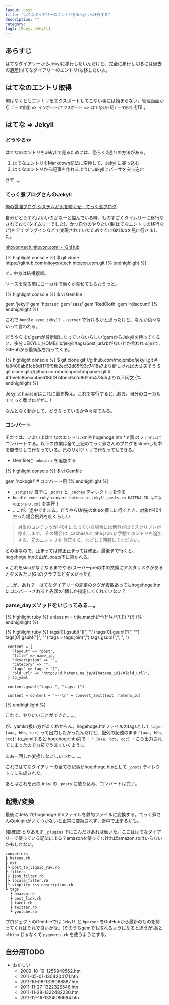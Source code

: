 ```yaml
---
layout: post
title: "はてなダイアリーのエントリをJekyllへ移行する"
description: ""
category: 
tags: [Ruby, Jekyll]
---
```


## あらすじ

はてなダイアリーからJekylに移行したいんだけど、完全に移行し切るには過去の遺産(はてなダイアリーのエントリ)も移したいよ。

## はてなのエントリ取得

何はなくともエントリをエクスポートしてこない事には始まらない。管理画面から `データ管理 => インポート/エクスポート => はてなの日記データ形式` をDL。

## はてな => Jekyll

### どうやるか

はてなのエントリをJekyllで見るためには、恐らく2通りの方法がある。

1. はてなエントリをMarkdown記法に変換して、Jekyllに突っ込む
1. はてなエントリから記事を作れるようにJekyllにパーサを突っ込む

さて…。

### てっく煮ブログさんのJekyll

[俺の最強ブログ システムが火を噴くぜ - てっく煮ブログ](http://tech.nitoyon.com/ja/blog/2012/09/20/moved-completed/)

自分がどうすればいいのかなーと悩んでいる時、ものすごくタイムリーに移行なされており(タイムリーでした)、かつ自分のやりたい事(はてなエントリの移行など)を全てプラグインなどで実現されていたためすぐにGitHubを見に行きました。

[nitoyon/tech.nitoyon.com ・ GitHub](https://github.com/nitoyon/tech.nitoyon.com)

{% highlight console %}
$ git clone https://github.com/nitoyon/tech.nitoyon.com.git
{% endhighlight %}

ぐ…中身は結構複雑。

ソースを見る前にローカルで動くか見せてもらおうっと。

{% highlight console %}
$ vi Gemfile

gem 'jekyll'
gem 'hparser'
gem 'sass'
gem 'RedCloth'
gem 'rdiscount'
{% endhighlight %}
    
これで `bundle exec jekyll --server` で行けるかと思ったけど、なんか色々ないって言われる。

どうやらまだgemが最新版になっていないらしい(gemからJekyllを持ってくると、多分 JEKYLL_HOME/lib/jekyll/tags/post_url.rbがないとか言われる)ので、GitHubから最新版を持ってくる。

{% highlight console %}
$ git clone git://github.com/mojombo/jekyll.git # fa8400ab61cb8df176f9fb2ec52d85f93c7418a7より新しければ大丈夫そう
$ git clone git://github.com/hotchpotch/hparser.git # 4fbeefc8becc45ed18bf374bec9a2d862db473d5より以下同文
{% endhighlight %}

Jekyllとhparserはこれに置き換え。これで実行すると…おお、自分のローカルでてっく煮ブログが…！

なんとなく動かして、どうなっているか色々見てみる。

### コンバート

それでは、いよいよはてなのエントリ.xmlをhogehoge.htn * n個 のファイルにコンバートする。以下の作業は全て上記のてっく煮さんのブログをcloneした中を間借りして行なっている。己のリポジトリで行なってもできる。

- Gemfileに `nokogiri` を追加する

{% highlight console %}
$ vi Gemfile

gem 'nokogiri'  # コンバート用
{% endhighlight %}

- `_scripts/` 直下に `_posts` と `_caches` ディレクトリを作る
- `bundle exec ruby convert_hatena_to_jekyll_posts.rb HATENA_ID はてなのエントリ.xml` を実行！
- ……が、途中で止まる。どうやらUrl先のtitleを探しに行くとき、対象が404だった場合例外を吐くらしい

> 対象のコンテンツが 404 になっている場合には例外が出てスクリプトが停止します。
> その場合は _caches/url_title.json に手動でエントリを追加する、元のエントリを
> 修正する、などして回避してください。

との事なので、止まっては修正止まっては修正。最後まで行くと、hogehoge.htnの山が_posts下に築かれる。

※ これをskipがなくなるまでやる(スーパーpreの中の文頭にアスタリスクがあるとダメみたい(Gitのグラフなどダメだった))

……が。あれ？　はてなダイアリーの記事のタグが複数あってもhogehoge.htnにコンバートされると先頭の1個しか指定してくれていない？

### parse_dayメソッドをいじってみる…。

{% highlight ruby %}
    unless m = title.match(/^\*([^*]+)\*(\[.*\])(.*)/)
{% endhighlight %}

{% highlight ruby %}
     tags[0].gsub!("][", ",")
     tags[0].gsub!("[", "")
     tags[0].gsub!("]", "")
     tags = tags.join(",")
     tags.gsub!(",", ", ")

     content = {
       "layout" => "post", 
       "title" => name_ja,
       "description" => "",
       "catecory" => "",
       "tags" => tags + "]",
       "old_url" => "http://d.hatena.ne.jp/#{hatena_id}/#{old_url}",
     }.to_yaml
     
     content.gsub!("tags: ", "tags: [")
     
     content = content + "---\n" + convert_text(text, hatena_id)
{% endhighlight %}

これで、やりたいことができた……。

が、yamlの扱い方がよくわからん。hogehoge.htnファイルのtagsとして `tags: [aaa, bbb, ccc]` って出力したかったんだけど、配列の記述のまま `"[aaa, bbb, ccc]"` to_yamlすると hogehoge.htn内で `! ' [aaa, bbb, ccc] '` こう出力されてしまったので力技でうまくいくように。

まあ一回しか変換しないしいっか……。

これではてなダイアリーの全ての記事がhogehoge.htnとして `_posts` ディレクトリに生成された。

あとはこれを己のJekyllの `_posts` に放り込み、コンバートは完了。

## 起動/変換

最後にJekyllでhogehoge.htnファイルを静的ファイルに変換する。てっく煮さんのpluginがいくつかないと正常に変換されず、途中で止まるかも。

(要確認)とりあえず `_plugins` 下にこんだけあれば動いた。ここははてなダイアリーで使っている記法による？amazonを使ってなければamazon.rbはいらないかもしれない。

    converters
    ┣ hatena.rb
    ┣ ext
    ┃┗ post_to_liquid_raw.rb
    ┣ filters
    ┃┣ json_filter.rb
    ┃┣ locale_filter.rb
    ┃┗ simplify_rss_description.rb
    ┗ tags
      ┣ amazon.rb
      ┣ post_link.rb
      ┣ tweet.rb
      ┣ twitter.rb
      ┗ youtube.rb

プロジェクトのGemfileでは `Jekyll` と `hparser` をGutHubから最新のものを持ってくればそれで良いかな。(そのうちgemでも取れるようになると思うが)あと `albino` じゃなくて `pygments.rb` を使うようにする。

## 自分用TODO

- おかしい
  - 2009-10-19-1255949562.htn
  - 2011-05-01-1304204171.htn
  - 2011-10-08-1318068887.htn
  - 2011-11-27-1322329546.htn
  - 2011-11-28-1322482230.htn
  - 2011-12-16-1324086694.htn
